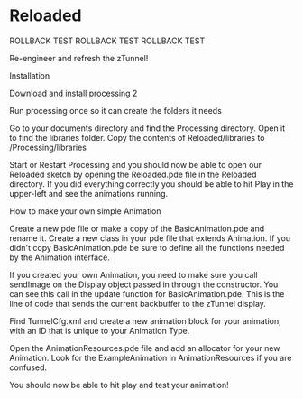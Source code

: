 Reloaded
========

ROLLBACK TEST
ROLLBACK TEST
ROLLBACK TEST

Re-engineer and refresh the zTunnel!

Installation

Download and install processing 2

Run processing once so it can create the folders it needs

Go to your documents directory and find the Processing directory. Open it to find the libraries folder. Copy the contents of Reloaded/libraries to <your documents directory>/Processing/libraries

Start or Restart Processing and you should now be able to open our Reloaded sketch by opening the Reloaded.pde file in the Reloaded directory. If you did everything correctly you should be able to hit Play in the upper-left and see the animations running.

How to make your own simple Animation

Create a new pde file or make a copy of the BasicAnimation.pde and rename it.
Create a new class in your pde file that extends Animation. If you didn't copy BasicAnimation.pde be sure to define all the functions needed by the Animation interface.

If you created your own Animation, you need to make sure you call sendImage on the Display object passed in through the constructor. You can see this call in the update function for BasicAnimation.pde. This is the line of code that sends the current backbuffer to the zTunnel display.

Find TunnelCfg.xml and create a new animation block for your animation, with an ID that is unique to your Animation Type.

Open the AnimationResources.pde file and add an allocator for your new Animation. Look for the ExampleAnimation in AnimationResources if you are confused.

You should now be able to hit play and test your animation!


